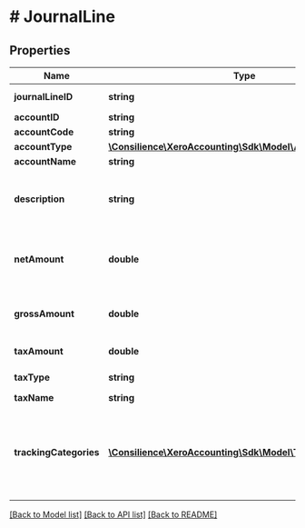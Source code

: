 # # JournalLine

## Properties

Name | Type | Description | Notes
------------ | ------------- | ------------- | -------------
**journalLineID** | **string** | Xero identifier for Journal | [optional] 
**accountID** | **string** | See Accounts | [optional] 
**accountCode** | **string** | See Accounts | [optional] 
**accountType** | [**\Consilience\XeroAccounting\Sdk\Model\AccountType**](AccountType.md) |  | [optional] 
**accountName** | **string** | See AccountCodes | [optional] 
**description** | **string** | The description from the source transaction line item. Only returned if populated. | [optional] 
**netAmount** | **double** | Net amount of journal line. This will be a positive value for a debit and negative for a credit | [optional] 
**grossAmount** | **double** | Gross amount of journal line (NetAmount + TaxAmount). | [optional] 
**taxAmount** | **double** | Total tax on a journal line | [optional] 
**taxType** | **string** | The tax type from TaxRates | [optional] 
**taxName** | **string** | see TaxRates | [optional] 
**trackingCategories** | [**\Consilience\XeroAccounting\Sdk\Model\TrackingCategory[]**](TrackingCategory.md) | Optional Tracking Category – see Tracking. Any JournalLine can have a maximum of 2 &lt;TrackingCategory&gt; elements. | [optional] 

[[Back to Model list]](../../README.md#documentation-for-models) [[Back to API list]](../../README.md#documentation-for-api-endpoints) [[Back to README]](../../README.md)



